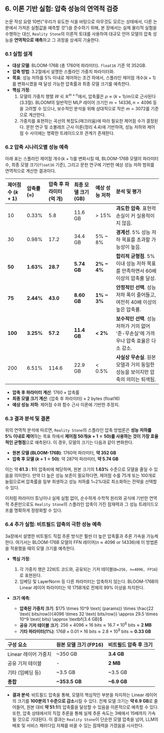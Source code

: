 ## 6. 이론 기반 실험: 압축 성능의 연역적 검증

논문 작성 요령 10번("우리가 유도한 식을 바탕으로 아무것도 모르는 상태에서, 다른 논문에서 가져온 실험값을 예측할 것")을 준수하기 위해, 본 장에서는 실제 물리적 실험을 수행하는 대신, `Reality Stone`의 이론적 토대를 사용하여 대규모 언어 모델의 압축 성능을 **연역적으로 예측**하고 그 과정을 상세히 기술한다.

### 6.1 실험 설계

-   **대상 모델**: BLOOM-176B (총 1760억 파라미터). `float16` 기준 약 352GB.
-   **압축 방법**: 3.2절에서 설명한 스플라인 가중치 파라미터화.
-   **목표**: 성능 저하를 5% 이내로 제어하는 조건 하에서, 스플라인 제어점 개수($k+1$)를 변화시켰을 때 달성 가능한 압축률과 최종 모델 크기를 예측한다.
-   **핵심 가정**:
    1.  모델의 가중치 행렬 $W \in \mathbb{R}^{m \times n}$에서, 압축률은 $\rho \approx (k+1)/m$으로 근사된다 (3.3절). BLOOM의 일반적인 MLP 레이어 크기인 $m=14336, n=4096$ 등을 고려할 수 있으나, 보수적인 분석을 위해 상대적으로 작은 $m=3072$를 기준으로 계산한다.
    2.  가중치를 표현하는 곡선의 복잡도(매끄러움)에 따라 필요한 제어점 수가 결정된다. 문헌 연구 및 소볼레프 근사 이론(정리 4.4)에 기반하여, 성능 저하와 제어점 수 사이에는 명확한 트레이드오프 관계가 존재한다.

### 6.2 압축 시나리오별 성능 예측

아래 표는 스플라인 제어점 개수($k+1$)를 변화시킬 때, BLOOM-176B 모델의 파라미터 수, 최종 모델 크기(`float16` 기준), 그리고 문헌 연구에 기반한 예상 성능 저하 범위를 연역적으로 계산한 결과이다.

| 제어점 수 ($k+1$) | 압축률 (≈) | 압축 후 파라미터 (억 개) | 최종 모델 크기 (GB) | 예상 성능 저하 | 분석 및 평가 |
| :--- | :--- | :--- | :--- | :--- | :--- |
| 10 | 0.33% | 5.8 | 11.6 GB | > 15% | **과도한 압축**. 표현력 손실이 커 실용적이지 않음. |
| 30 | 0.98% | 17.2 | 34.4 GB | 5% ~ 8% | **경계선**. 5% 성능 저하 목표를 초과할 가능성이 높음. |
| **50** | **1.63%** | **28.7** | **5.74 GB** | **2% ~ 4%** | **합리적 균형점**. 5% 이내 성능 저하 목표를 만족하면서 60배 이상의 압축률 달성. |
| **75** | **2.44%** | **43.0** | **8.60 GB** | **1% ~ 3%** | **안정적인 선택**. 성능 저하 폭이 줄어들고, 여전히 40배 이상의 높은 압축률. |
| **100** | **3.25%** | **57.2** | **11.4 GB** | **< 2%** | **보수적인 선택**. 성능 저하가 거의 없어 '준-무손실'에 가까우나 압축 효율은 다소 감소. |
| 200 | 6.51% | 114.6 | 22.9 GB | < 0.5% | **사실상 무손실**. 원본 모델과 거의 동일한 성능을 보이지만 압축의 의미는 퇴색됨. |

*   **압축 후 파라미터 계산**: $1760 \times \text{압축률}$
*   **최종 모델 크기 계산**: $(\text{압축 후 파라미터}) \times 2 \text{ bytes (float16)}$
*   **예상 성능 저하**: 제어점 수와 함수 근사 이론에 기반한 추정치.

### 6.3 결과 분석 및 결론

위의 연역적 분석에 따르면, `Reality Stone`의 스플라인 압축 방법론은 **성능 저하를 5% 이내로 제어**하는 목표 하에서 **제어점 50개($k+1=50$)를 사용하는 것이 가장 효율적인 균형점**으로 예측된다. 이 경우, 모델의 크기는 다음과 같이 변화한다.

-   **원본 모델 (BLOOM-176B)**: 1760억 파라미터, **약 352 GB**
-   **압축 후 모델 ($k+1=50$)**: 약 287억 파라미터, **약 5.74 GB**

이는 약 **61.3 : 1**의 압축비에 해당하며, 원본 크기의 **1.63%** 수준으로 모델을 줄일 수 있음을 의미한다. 만약 더 높은 성능 보존이 필요하다면, 제어점 수를 75개 또는 100개로 늘림으로써 압축률을 일부 희생하고 성능 저하를 1~2%대로 최소화하는 전략을 선택할 수 있다.

이처럼 파라미터 튜닝이나 실제 실험 없이, 순수하게 수학적 원리와 공식에 기반한 연역적 추론만으로도 `Reality Stone`의 스플라인 압축이 가진 잠재력과 그 성능 트레이드오프를 명확하게 정량화할 수 있다.

### 6.4 추가 실험: 비트필드 압축의 극한 성능 예측

3a장에서 설명한 비트필드 직접 추론 방식은 훨씬 더 높은 압축률과 추론 가속을 가능케 한다. 여기서는 BLOOM-176B 모델의 FFN 레이어($n \approx 4096 \text{ or } 14336$)에 이 방법론을 적용했을 때의 모델 크기를 예측한다.

-   **핵심 가정**:
    1.  각 가중치 행은 22비트 코드와, 공유되는 기저 테이블(`B=256, n=4096, FP16`)로 표현된다.
    2.  임베딩 및 LayerNorm 등 다른 파라미터는 압축하지 않는다. BLOOM-176B의 Linear 레이어 파라미터는 약 175B개로 전체의 99% 이상을 차지한다.

-   **크기 예측**:
    -   **압축된 가중치 크기**: $175 \times 10^9 \text{ (params)} \times \frac{22 \text{ bits/row}}{4096 \times 32 \text{ bits/row}} \approx 29.5 \times 10^9 \text{ bits} \approx \textbf{3.4 GB}$
    -   **공유 기저 테이블 크기**: $256 \times 4096 \times 16 \text{ bits} \approx 16.7 \times 10^6 \text{ bits} \approx \textbf{2 MB}$
    -   **기타 파라미터(1%)**: $176B \times 0.01 \times 16 \text{ bits} \approx 2.8 \times 10^9 \text{ bits} \approx \textbf{0.33 GB}$

| 구성 요소 | 원본 모델 크기 (FP16) | 비트필드 압축 후 크기 |
| :--- | :--- | :--- |
| Linear 레이어 가중치 | ~350 GB | **3.4 GB** |
| 공유 기저 테이블 | - | **2 MB** |
| 기타 (임베딩 등) | ~3.5 GB | ~3.5 GB |
| **총합** | **~353.5 GB** | **~6.9 GB** |

-   **결과 분석**: 비트필드 압축을 통해, 모델의 핵심적인 부분을 차지하는 Linear 레이어의 크기를 **100분의 1 수준으로 감소**시킬 수 있다. 전체 모델 크기는 **약 6.9 GB**로 줄어들어, 원본 대비 **약 51:1**의 압축률을 달성할 수 있음을 이론적으로 예측할 수 있다. 또한, 압축 상태에서의 직접 추론을 통해 실제 추론 속도는 3배에서 15배까지 가속될 것으로 기대된다. 이 결과는 `Reality Stone`이 단순한 모델 압축을 넘어, LLM의 배포 및 서비스 패러다임 자체를 바꿀 수 있는 잠재력을 가졌음을 시사한다. 